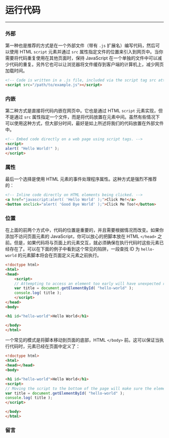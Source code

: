 # 运行代码

------

### 外部

第一种也是推荐的方式是在一个外部文件（带有 `.js` 扩展名）编写代码，然后可以使用 HTML `script` 元素并通过 `src` 属性指定文件的位置来引入到网页中。当你需要将代码重复使用在其他页面时，保持 JavaScript 在一个单独的文件中可以减少代码的重复。另外它也可以让浏览器将文件缓存到客户端的计算机上，减少网页加载时间。

```html
<!-- Code is written in a .js file, included via the script tag src attribute. -->
<script src="/path/to/example.js"></script>
```
### 内嵌

第二种方式是直接将代码内嵌在网页中。它也是通过 HTML `script` 元素实现，但不是通过 `src` 属性指定一个文件，而是将代码放置在元素中间。虽然有些情况下可以使用这种方式，但大部分时间，最好是如上所述将我们的代码放置在外部文件中。

```html
<!-- Embed code directly on a web page using script tags. -->
<script>
alert( "Hello World!" );
</script>
```

### 属性

最后一个选择是使用 HTML 元素的事件处理程序属性。这种方式是强烈不推荐的：

```html
<!-- Inline code directly on HTML elements being clicked. -->
<a href="javascript:alert( 'Hello World' );">Click Me!</a>
<button onclick="alert( 'Good Bye World' );">Click Me Too!</button>
```

### 位置

在上面的前两个方式中，代码的位置是重要的，并且需要根据情况而改变。如果你添加不访问页面元素的 JavaScript，你可以放心的把脚本放在 HTML `</head>` 之前。但是，如果代码将与页面上的元素交互，就必须确保在执行代码时这些元素已经存在了。可以在下面的例子中看到这个常见的陷阱，一段查找 ID 为 `hello-world` 的元素脚本将会在页面定义元素之前执行。

```html
<!doctype html>
<html>
<head>
	<script>
	// Attempting to access an element too early will have unexpected results.
	var title = document.getElementById( "hello-world" );
	console.log( title );
	</script>
</head>
<body>

<h1 id="hello-world">Hello World</h1>

</body>
</html>
```

一个常见的模式是将脚本移动到页面的底部，HTML `</body>` 前。这可以保证当执行代码时，元素已经在页面中定义了：

```html
<!doctype html>
<html>
<head></head>
<body>

<h1 id="hello-world">Hello World</h1>
<script>
// Moving the script to the bottom of the page will make sure the element exists.
var title = document.getElementById( "hello-world" );
console.log( title );
</script>

</body>
</html>
```


### 留言
<div class="ds-thread" data-thread-key="#docs/js/javascript-101/001running-code" data-title="liyuechun.com.cn" data-url="liyuechun.com.cn"></div>

<script type="text/javascript">
var duoshuoQuery = {short_name:"liyuechun"};
	(function() {
		var ds = document.createElement('script');
		ds.type = 'text/javascript';ds.async = true;
		ds.src = (document.location.protocol == 'https:' ? 'https:' : 'http:') + '//static.duoshuo.com/embed.js';
		ds.charset = 'UTF-8';
		(document.getElementsByTagName('head')[0]
		 || document.getElementsByTagName('body')[0]).appendChild(ds);
	})();
	</script>
